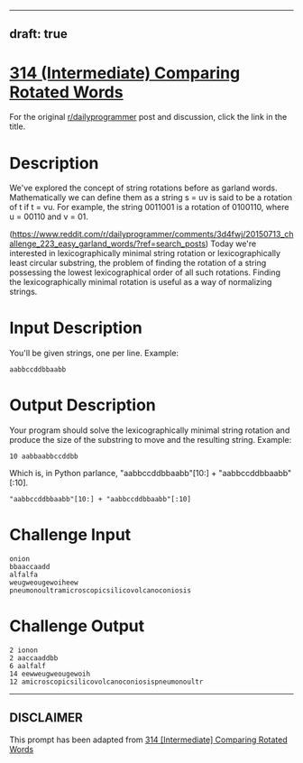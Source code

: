 ---
draft: true
----

# [314 (Intermediate) Comparing Rotated Words](https://www.reddit.com/r/dailyprogrammer/comments/6aefs1/20170510_challenge_314_intermediate_comparing/)

For the original [r/dailyprogrammer](https://www.reddit.com/r/dailyprogrammer/) post and discussion, click the link in the title.

# Description
We've explored the concept of string rotations before as garland words. Mathematically we can define them as a string s = uv is said to be a rotation of t if t = vu. For example, the string 0011001 is a rotation of 0100110, where u = 00110 and v = 01.

(https://www.reddit.com/r/dailyprogrammer/comments/3d4fwj/20150713_challenge_223_easy_garland_words/?ref=search_posts)
Today we're interested in lexicographically minimal string rotation or lexicographically least circular substring, the problem of finding the rotation of a string possessing the lowest lexicographical order of all such rotations. Finding the lexicographically minimal rotation is useful as a way of normalizing strings. 

# Input Description
You'll be given strings, one per line. Example:


```
aabbccddbbaabb
```
# Output Description
Your program should solve the lexicographically minimal string rotation and produce the size of the substring to move and the resulting string. Example:


```
10 aabbaabbccddbb
```
Which is, in Python parlance, "aabbccddbbaabb"[10:] + "aabbccddbbaabb"[:10]. 


```
"aabbccddbbaabb"[10:] + "aabbccddbbaabb"[:10]
```
# Challenge Input

```
onion
bbaaccaadd
alfalfa
weugweougewoiheew
pneumonoultramicroscopicsilicovolcanoconiosis
```
# Challenge Output

```
2 ionon
2 aaccaaddbb
6 aalfalf
14 eewweugweougewoih
12 amicroscopicsilicovolcanoconiosispneumonoultr
```

----
## **DISCLAIMER**
This prompt has been adapted from [314 [Intermediate] Comparing Rotated Words](https://www.reddit.com/r/dailyprogrammer/comments/6aefs1/20170510_challenge_314_intermediate_comparing/
)

